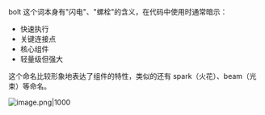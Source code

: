 bolt 这个词本身有"闪电"、"螺栓"的含义，在代码中使用时通常暗示：

- 快速执行
- 关键连接点
- 核心组件
- 轻量级但强大

这个命名比较形象地表达了组件的特性，类似的还有 spark（火花）、beam（光束）等命名。


![image.png|1000](https://imagehosting4picgo.oss-cn-beijing.aliyuncs.com/imagehosting/fix-dir%2Fpicgo%2Fpicgo-clipboard-images%2F2024%2F11%2F21%2F17-19-14-fbc6ac354befb3bcccb081120c7804eb-202411211719725-f8e78b.png)
